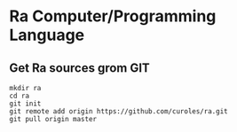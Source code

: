 Ra Computer/Programming Language
================================

Get Ra sources grom GIT
-----------------------
```
mkdir ra
cd ra
git init
git remote add origin https://github.com/curoles/ra.git
git pull origin master
```



